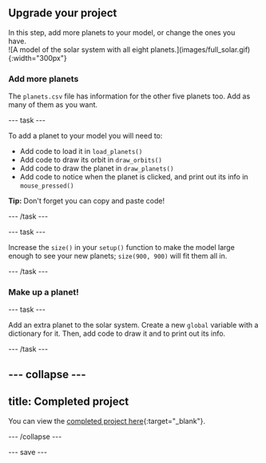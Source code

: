 ## Upgrade your project

<div style="display: flex; flex-wrap: wrap">
<div style="flex-basis: 200px; flex-grow: 1; margin-right: 15px;">
In this step, add more planets to your model, or change the ones you have.
</div>
<div>
![A model of the solar system with all eight planets.](images/full_solar.gif){:width="300px"}
</div>
</div>

### Add more planets
The `planets.csv` file has information for the other five planets too. Add as many of them as you want.

--- task ---

To add a planet to your model you will need to:
 - Add code to load it in `load_planets()`
 - Add code to draw its orbit in `draw_orbits()`
 - Add code to draw the planet in `draw_planets()`
 - Add code to notice when the planet is clicked, and print out its info in `mouse_pressed()`

 **Tip:** Don't forget you can copy and paste code!

--- /task ---

--- task ---

Increase the `size()` in your `setup()` function to make the model large enough to see your new planets; `size(900, 900)` will fit them all in.

--- /task ---

### Make up a planet!

--- task ---

Add an extra planet to the solar system. Create a new `global` variable with a dictionary for it. Then, add code to draw it and to print out its info.

--- /task ---

--- collapse ---
---
title: Completed project
---

You can view the [completed project here](https://editor.raspberrypi.org/en/projects/solar-system-example){:target="_blank"}.

--- /collapse ---

--- save ---
